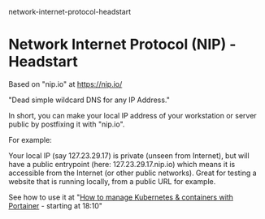 network-internet-protocol-headstart
# Network Internet Protocol (NIP) - Headstart

Based on "nip.io" at https://nip.io/

"Dead simple wildcard DNS for any IP Address."

In short, you can make your local IP address of your workstation or server public by postfixing it with "nip.io".

For example:

Your local IP (say 127.23.29.17) is private (unseen from Internet), but will have a public entrypoint (here: 127.23.29.17.nip.io) which means it is accessible from the Internet (or other public networks). Great for testing a website that is running locally, from a public URL for example.

See how to use it at "[How to manage Kubernetes & containers with Portainer](https://youtu.be/FC8pABzxZVU?t=1093) - starting at 18:10" 
